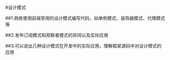 #设计模式

##1.熟练使用前端常用的设计模式编写代码，如单例模式、装饰器模式、代理模式等

##2.发布订阅模式和观察者模式的异同以及实际应用

##3.可以说出几种设计模式在开发中的实际应用，理解框架源码中对设计模式的应用
